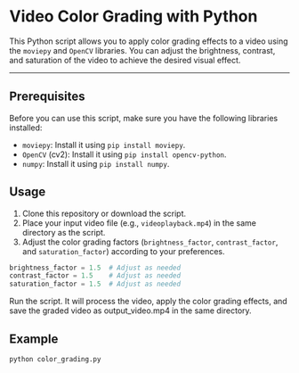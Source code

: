 # Video Color Grading with Python

This Python script allows you to apply color grading effects to a video using the `moviepy` and `OpenCV` libraries. You can adjust the brightness, contrast, and saturation of the video to achieve the desired visual effect.

---

## Prerequisites

Before you can use this script, make sure you have the following libraries installed:

- `moviepy`: Install it using `pip install moviepy`.
- `OpenCV` (cv2): Install it using `pip install opencv-python`.
- `numpy`: Install it using `pip install numpy`.

## Usage

1. Clone this repository or download the script.
2. Place your input video file (e.g., `videoplayback.mp4`) in the same directory as the script.
3. Adjust the color grading factors (`brightness_factor`, `contrast_factor`, and `saturation_factor`) according to your preferences.

```python
brightness_factor = 1.5  # Adjust as needed
contrast_factor = 1.5    # Adjust as needed
saturation_factor = 1.5  # Adjust as needed
```

Run the script. It will process the video, apply the color grading effects, and save the graded video as output_video.mp4 in the same directory.

## Example
```bash
python color_grading.py
```


